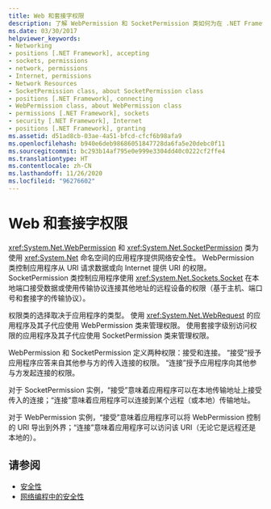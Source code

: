 ```yaml
---
title: Web 和套接字权限
description: 了解 WebPermission 和 SocketPermission 类如何为在 .NET Framework 中使用 System.Net 命名空间提供 Internet 安全性。
ms.date: 03/30/2017
helpviewer_keywords:
- Networking
- positions [.NET Framework], accepting
- sockets, permissions
- network, permissions
- Internet, permissions
- Network Resources
- SocketPermission class, about SocketPermission class
- positions [.NET Framework], connecting
- WebPermission class, about WebPermission class
- permissions [.NET Framework], sockets
- security [.NET Framework], Internet
- positions [.NET Framework], granting
ms.assetid: d51ad8cb-03ae-4a51-bfcd-cfcf6b98afa9
ms.openlocfilehash: b940e6deb98686051847728da6fa5e20debc0f11
ms.sourcegitcommit: bc293b14af795e0e999e3304dd40c0222cf2ffe4
ms.translationtype: HT
ms.contentlocale: zh-CN
ms.lasthandoff: 11/26/2020
ms.locfileid: "96276602"
---
```

# <a name="web-and-socket-permissions"></a>Web 和套接字权限

<xref:System.Net.WebPermission> 和 <xref:System.Net.SocketPermission> 类为使用 <xref:System.Net> 命名空间的应用程序提供网络安全性。 WebPermission 类控制应用程序从 URI 请求数据或向 Internet 提供 URI 的权限。 SocketPermission 类控制应用程序使用 <xref:System.Net.Sockets.Socket> 在本地端口接受数据或使用传输协议连接其他地址的远程设备的权限（基于主机、端口号和套接字的传输协议）。  
  
 权限类的选择取决于应用程序的类型。 使用 <xref:System.Net.WebRequest> 的应用程序及其子代应使用 WebPermission 类来管理权限。 使用套接字级别访问权限的应用程序及其子代应使用 SocketPermission 类来管理权限。  
  
 WebPermission 和 SocketPermission 定义两种权限：接受和连接。  “接受”授予应用程序应答来自其他参与方的传入连接的权限。 “连接”授予应用程序向其他参与方发起连接的权限。  
  
 对于 SocketPermission 实例，“接受”意味着应用程序可以在本地传输地址上接受传入的连接；“连接”意味着应用程序可以连接到某个远程（或本地）传输地址。  
  
 对于 WebPermission 实例，“接受”意味着应用程序可以将 WebPermission 控制的 URI 导出到外界；“连接”意味着应用程序可以访问该 URI（无论它是远程还是本地的）。   
  
## <a name="see-also"></a>请参阅

- [安全性](../../standard/security/index.md)
- [网络编程中的安全性](security-in-network-programming.md)
